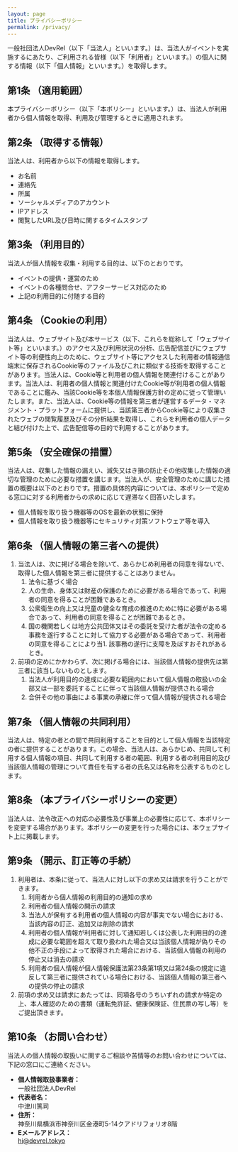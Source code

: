 ```yaml
---
layout: page
title: プライバシーポリシー
permalink: /privacy/
---
```


一般社団法人DevRel（以下「当法人」といいます。）は、当法人がイベントを実施するにあたり、ご利用される皆様（以下「利用者」といいます。）の個人に関する情報（以下「個人情報」といいます。）を取得します。

## 第1条 （適用範囲）

本プライバシーポリシー（以下「本ポリシー」といいます。）は、当法人が利用者から個人情報を取得、利用及び管理するときに適用されます。

## 第2条 （取得する情報）

当法人は、利用者から以下の情報を取得します。

- お名前
- 連絡先
- 所属
- ソーシャルメディアのアカウント
- IPアドレス
- 閲覧したURL及び日時に関するタイムスタンプ

## 第3条 （利用目的）

当法人が個人情報を収集・利用する目的は、以下のとおりです。

- イベントの提供・運営のため
- イベントの各種問合せ、アフターサービス対応のため
- 上記の利用目的に付随する目的

## 第4条 （Cookieの利用）

当法人は、ウェブサイト及び本サービス（以下、これらを総称して「ウェブサイト等」といいます。）のアクセス及び利用状況の分析、広告配信並びにウェブサイト等の利便性向上のために、ウェブサイト等にアクセスした利用者の情報通信端末に保存されるCookie等のファイル及びこれに類似する技術を取得することがあります。当法人は、Cookie等と利用者の個人情報を関連付けることがあります。当法人は、利用者の個人情報と関連付けたCookie等が利用者の個人情報であることに鑑み、当該Cookie等を本個人情報保護方針の定めに従って管理いたします。また、当法人は、Cookie等の情報を第三者が運営するデータ・マネジメント・プラットフォームに提供し、当該第三者からCookie等により収集されたウェブの閲覧履歴及びその分析結果を取得し、これらを利用者の個人データと結び付けた上で、広告配信等の目的で利用することがあります。

## 第5条 （安全確保の措置）

当法人は、収集した情報の漏えい、滅失又はき損の防止その他収集した情報の適切な管理のために必要な措置を講じます。当法人が、安全管理のために講じた措置の概要は以下のとおりです。措置の具体的内容については、本ポリシーで定める窓口に対する利用者からの求めに応じて遅滞なく回答いたします。

- 個人情報を取り扱う機器等のOSを最新の状態に保持
- 個人情報を取り扱う機器等にセキュリティ対策ソフトウェア等を導入

## 第6条 （個人情報の第三者への提供）

1. 当法人は、次に掲げる場合を除いて、あらかじめ利用者の同意を得ないで、取得した個人情報を第三者に提供することはありません。
	1. 法令に基づく場合
	1. 人の生命、身体又は財産の保護のために必要がある場合であって、利用者の同意を得ることが困難であるとき。
	1. 公衆衛生の向上又は児童の健全な育成の推進のために特に必要がある場合であって、利用者の同意を得ることが困難であるとき。
	1. 国の機関若しくは地方公共団体又はその委託を受けた者が法令の定める事務を遂行することに対して協力する必要がある場合であって、利用者の同意を得ることにより当1. 該事務の遂行に支障を及ぼすおそれがあるとき。
1. 前項の定めにかかわらず、次に掲げる場合には、当該個人情報の提供先は第三者に該当しないものとします。
	1. 当法人が利用目的の達成に必要な範囲内において個人情報の取扱いの全部又は一部を委託することに伴って当該個人情報が提供される場合
	1. 合併その他の事由による事業の承継に伴って個人情報が提供される場合

## 第7条 （個人情報の共同利用）

当法人は、特定の者との間で共同利用することを目的として個人情報を当該特定の者に提供することがあります。この場合、当法人は、あらかじめ、共同して利用する個人情報の項目、共同して利用する者の範囲、利用する者の利用目的及び当該個人情報の管理について責任を有する者の氏名又は名称を公表するものとします。

## 第8条 （本プライバシーポリシーの変更）

当法人は、法令改正への対応の必要性及び事業上の必要性に応じて、本ポリシーを変更する場合があります。本ポリシーの変更を行った場合には、本ウェブサイト上に掲載します。

## 第9条 （開示、訂正等の手続）

1. 利用者は、本条に従って、当法人に対し以下の求め又は請求を行うことができます。
	1. 利用者から個人情報の利用目的の通知の求め
	1. 利用者の個人情報の開示の請求
	1. 当法人が保有する利用者の個人情報の内容が事実でない場合における、当該内容の訂正、追加又は削除の請求
	1. 利用者の個人情報が利用者に対して通知若しくは公表した利用目的の達成に必要な範囲を超えて取り扱われた場合又は当該個人情報が偽りその他不正の手段によって取得された場合における、当該個人情報の利用の停止又は消去の請求
	1. 利用者の個人情報が個人情報保護法第23条第1項又は第24条の規定に違反して第三者に提供されている場合における、当該個人情報の第三者への提供の停止の請求
1. 前項の求め又は請求にあたっては、同項各号のうちいずれの請求か特定の上、本人確認のための書類（運転免許証、健康保険証、住民票の写し等）をご提出頂きます。

## 第10条 （お問い合わせ）

当法人の個人情報の取扱いに関するご相談や苦情等のお問い合わせについては、下記の窓口にご連絡ください。

- **個人情報取扱事業者：**  
一般社団法人DevRel
- **代表者名：**  
中津川篤司
- **住所：**  
神奈川県横浜市神奈川区金港町5-14クアドリフォリオ8階
- **Eメールアドレス：**  
<a href="mailto:hi@devrel.tokyo">hi@devrel.tokyo</a>
